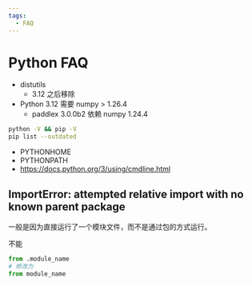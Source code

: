 ```yaml
---
tags:
  - FAQ
---
```


# Python FAQ

- distutils
  - 3.12 之后移除
- Python 3.12 需要 numpy > 1.26.4
  - paddlex 3.0.0b2 依赖 numpy 1.24.4

```bash
python -V && pip -V
pip list --outdated
```

- PYTHONHOME
- PYTHONPATH
- https://docs.python.org/3/using/cmdline.html

## ImportError: attempted relative import with no known parent package

一般是因为直接运行了一个模块文件，而不是通过包的方式运行。

不能

```py
from .module_name
# 修改为
from module_name
```
